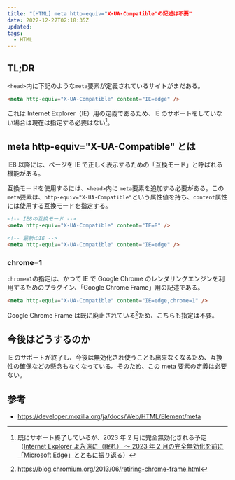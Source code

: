 ```yaml
---
title: "[HTML] meta http-equiv="X-UA-Compatible"の記述は不要"
date: 2022-12-27T02:18:35Z
updated: 
tags: 
  - HTML
---
```


## TL;DR

`<head>`内に下記のような`meta`要素が定義されているサイトがまだある。

```html
<meta http-equiv="X-UA-Compatible" content="IE=edge" />
```

これは Internet Explorer（IE）用の定義であるため、IE のサポートをしていない場合は現在は指定する必要はない[^1]。

## meta http-equiv="X-UA-Compatible" とは

IE8 以降には、ページを IE で正しく表示するための「互換モード」と呼ばれる機能がある。

互換モードを使用するには、`<head>`内に `meta`要素を追加する必要がある。この`meta`要素は、`http-equiv="X-UA-Compatible"`という属性値を持ち、`content`属性には使用する互換モードを指定する。

```html
<!-- IE8の互換モード -->
<meta http-equiv="X-UA-Compatible" content="IE=8" />

<!-- 最新のIE -->
<meta http-equiv="X-UA-Compatible" content="IE=edge" />
```

### chrome=1

`chrome=1`の指定は、かつて IE で Google Chrome のレンダリングエンジンを利用するためのプラグイン、「Google Chrome Frame」用の記述である。

```html
<meta http-equiv="X-UA-Compatible" content="IE=edge,chrome=1" />
```

Google Chrome Frame は既に廃止されている[^2]ため、こちらも指定は不要。

## 今後はどうするのか

IE のサポートが終了し、今後は無効化され使うことも出来なくなるため、互換性の確保などの懸念もなくなっている。そのため、この meta 要素の定義は必要ない。

## 参考

- https://developer.mozilla.org/ja/docs/Web/HTML/Element/meta

[^1]: 既にサポート終了しているが、2023 年 2 月に完全無効化される予定（[Internet Explorer よ永遠に（眠れ） ～ 2023 年 2 月の完全無効化を前に「Microsoft Edge」とともに振り返る](https://forest.watch.impress.co.jp/docs/special/1452848.html)）
[^2]: https://blog.chromium.org/2013/06/retiring-chrome-frame.html
